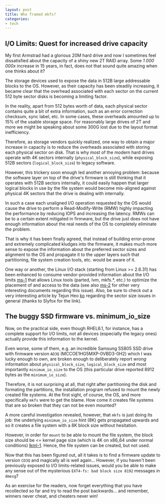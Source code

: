 ```yaml
---
layout: post
title: Who framed mkfs?
categories:
- tech
---
```


I/O Limits: Quest for increased drive capacity
----------------------------------------------

My first Armstrad had a glorious 20M hard drive and now I sometimes feel dissatisfied about the capacity of a shiny new 2T RAID array. Some *1 000 000x* increase in 15 years, in fact, does not that sound quite amazing when one thinks about it?

The storage devices used to expose the data in 512B large addressable blocks to the OS. However, as their capacity has been steadily increasing, it became clear that the overhead associated with each sector on the current 512 byte sector disks is becoming a limiting factor.

In the reality, apart from 512 bytes worth of data, each physical sector contains quite a bit of extra information, such as an error correction checksum, sync label, etc. In some cases, these overheads amounted up to 15% of the usable storage space. For reasonably large drives of 2T and more we might be speaking about some 300G lost due to the layout format inefficiency.

Therefore, as storage vendors quickly realized, one way to obtain a major increase in capacity is to reduce the overheads associated with storing each physical sector on disk. That is why most of the modern hard drives operate with 4K sectors internally (`physical_block_size`), while exposing 512B sectors (`logical_block_size`) to legacy software.

However, this trickery soon enough led another annoying problem: because the software layer on top of the drive's firmware is still thinking that it operates with 512B sectors internally, it could easily happen that larger logical blocks in use by the file system would become mis-aligned against physical 4K sectors that the drive is dealing with internally.

In such a case each unaligned I/O operation requested by the OS would cause the drive to perform a Read-Modify-Write (RMW) highly impacting the performance by reducing IOPS and increasing the latency. RMWs can be to a certain extent mitigated in firmware, but the drive just does not have enough information about the real needs of the OS to completely eliminate the problem.

That is why it has been finally agreed, that instead of building error-prone and extremely complicated kludges into the firmware, it makes much more sense to expose the information about the preferred sector sizes and alignment to the OS and propagate it to the upper layers such that partitioning, file system creation tools, etc. would be aware of it.

One way or another, the Linux I/O stack (starting from Linux >= 2.6.31) has been enhanced to consume vendor-provided information about the I/O limits [ms-1] that allows Linux tools (parted, lvm, mkfs.\*, etc.) to optimize the placement of and access to the data (see also [ms-2] for other very interesting documents regarding this issue). Also, be sure to check out a very interesting article by Tejun Heo [ko] regarding the sector size issues in general (thanks to Slyfox for the link).

[ms-1]: http://people.redhat.com/msnitzer/docs/io-limits.txt "I/O Limits: block sizes, alignment and I/O hints"
[ms-2]: http://people.redhat.com/msnitzer/docs/ "Home page of Mike Snitzer, Red Hat"
[ko]: https://ata.wiki.kernel.org/index.php/ATA_4_KiB_sector_issues "ATA pages @ kernel.org wiki"

The buggy SSD firmware vs. minimum_io_size
------------------------------------------

Now, on the practical side, even though RHEL6.1, for instance, has a complete support for I/O limits, not all devices (especially the legacy ones) actually provide this information to the kernel. 
 
Even worse, some of them, e.g. an incredible Samsung SS805 SSD drive with firmware version `AD3Q` (MCCOE1HG5MXP-0VBD3-0H2) which I was lucky enough to own, are broken enough to deliberately report *wrong* information about `physical_block_size`, `logical_block_size` and most importantly `minimum_io_size` to the OS (this particular drive reported 8912 bytes as the `minimum_io_size`).

Therefore, it is not surprising at all, that right after partitioning the disk and formating the partitions, the installation program refused to mount the newly created file systems. At the first sight, of course, the OS, and more specifically `mkfs` were to get the blame. How come it creates file systems that are so broken that they can not be even mounted?

A more careful investigation revealed, however, that `mkfs` is just doing its job: the underlying `minimum_io_size` hint (8K) gets propagated upwards and so it creates a file system with a 8K block size without hesitation.

However, in order for `mount` to be able to mount the file system, the block size should be <= kernel page size (which is 4K on x86_64 under normal conditions) [lkml-1]. Hence, the file system can be created, but not used.

[lkml-1]: http://lkml.org/lkml/2006/9/8/4

Now that this has been figured out, all it takes is to find a firmware update to version `CD3Q` and magically all is well again... However, if you haven't been previously exposed to I/O limits-related issues, would you be able to make any sense out of the mysterious `EXT4-fs: bad block size 8192` messages in `dmesg`?

As an exercise for the readers, now forget everything that you have recollected so far and try to read the post backwards... and remember, winners never cheat, and cheaters never win!

